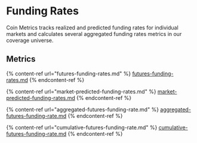 # Funding Rates

Coin Metrics tracks realized and predicted funding rates for individual markets and calculates several aggregated funding rates metrics in our coverage universe.

## Metrics

{% content-ref url="futures-funding-rates.md" %}
[futures-funding-rates.md](futures-funding-rates.md)
{% endcontent-ref %}

{% content-ref url="market-predicted-funding-rates.md" %}
[market-predicted-funding-rates.md](market-predicted-funding-rates.md)
{% endcontent-ref %}

{% content-ref url="aggregated-futures-funding-rate.md" %}
[aggregated-futures-funding-rate.md](aggregated-futures-funding-rate.md)
{% endcontent-ref %}

{% content-ref url="cumulative-futures-funding-rate.md" %}
[cumulative-futures-funding-rate.md](cumulative-futures-funding-rate.md)
{% endcontent-ref %}
